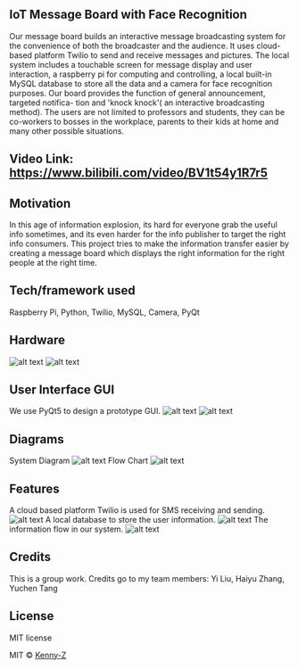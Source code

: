 ## IoT Message Board with Face Recognition
Our message board builds an interactive message broadcasting system for the convenience of both the broadcaster and the audience. It uses cloud-based platform Twilio to
send and receive messages and pictures. The local system includes a touchable screen for message display and user interaction, a raspberry pi for computing and controlling,
a local built-in MySQL database to store all the data and a camera for face recognition purposes. Our board provides the function of general announcement, targeted notifica-
tion and 'knock knock'( an interactive broadcasting method). The users are not limited to professors and students, they can be co-workers to bosses in the workplace, parents
to their kids at home and many other possible situations.

## Video Link: https://www.bilibili.com/video/BV1t54y1R7r5

## Motivation
In this age of information explosion, its hard for everyone grab the useful info sometimes, and its even harder for the info publisher to target the right info consumers.
This project tries to make the information transfer easier by creating a message board which displays the right information for the right people at the right time.

## Tech/framework used
Raspberry Pi, Python, Twilio, MySQL, Camera, PyQt

## Hardware
![alt text](https://github.com/Kenny-Z/CloudBased-Message-Board-with-Face-Recognition/blob/main/resource/images/face.jpg?raw=true)
![alt text](https://github.com/Kenny-Z/CloudBased-Message-Board-with-Face-Recognition/blob/main/resource/images/back.jpg?raw=true)

## User Interface GUI
We use PyQt5 to design a prototype GUI.
![alt text](https://github.com/Kenny-Z/CloudBased-Message-Board-with-Face-Recognition/blob/main/resource/images/66.png?raw=true)
![alt text](https://github.com/Kenny-Z/CloudBased-Message-Board-with-Face-Recognition/blob/main/resource/images/capture.png?raw=true)


## Diagrams
System Diagram
![alt text](https://github.com/Kenny-Z/CloudBased-Message-Board-with-Face-Recognition/blob/main/resource/images/systemdiagram.png?raw=true)
Flow Chart
![alt text](https://github.com/Kenny-Z/CloudBased-Message-Board-with-Face-Recognition/blob/main/resource/images/flowchart.png?raw=true)


## Features
A cloud based platform Twilio is used for SMS receiving and sending.
![alt text](https://github.com/Kenny-Z/CloudBased-Message-Board-with-Face-Recognition/blob/main/resource/images/Twilio.PNG?raw=true)
A local database to store the user information.
![alt text](https://github.com/Kenny-Z/CloudBased-Message-Board-with-Face-Recognition/blob/main/resource/images/database.PNG?raw=true)
The information flow in our system.
![alt text](https://github.com/Kenny-Z/CloudBased-Message-Board-with-Face-Recognition/blob/main/resource/images/communication.PNG?raw=true)

## Credits
This is a group work. Credits go to my team members: Yi Liu, Haiyu Zhang, Yuchen Tang

## License
MIT license

MIT © [Kenny-Z]()
 
